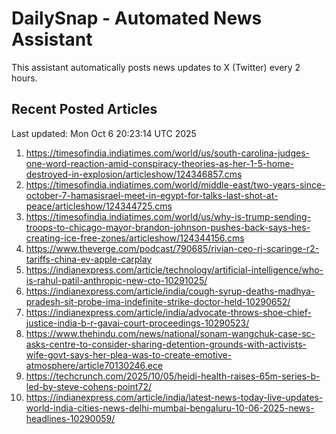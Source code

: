 # DailySnap - Automated News Assistant

This assistant automatically posts news updates to X (Twitter) every 2 hours.

## Recent Posted Articles

Last updated: Mon Oct  6 20:23:14 UTC 2025

1. https://timesofindia.indiatimes.com/world/us/south-carolina-judges-one-word-reaction-amid-conspiracy-theories-as-her-1-5-home-destroyed-in-explosion/articleshow/124346857.cms
2. https://timesofindia.indiatimes.com/world/middle-east/two-years-since-october-7-hamasisrael-meet-in-egypt-for-talks-last-shot-at-peace/articleshow/124344725.cms
3. https://timesofindia.indiatimes.com/world/us/why-is-trump-sending-troops-to-chicago-mayor-brandon-johnson-pushes-back-says-hes-creating-ice-free-zones/articleshow/124344156.cms
4. https://www.theverge.com/podcast/790685/rivian-ceo-rj-scaringe-r2-tariffs-china-ev-apple-carplay
5. https://indianexpress.com/article/technology/artificial-intelligence/who-is-rahul-patil-anthropic-new-cto-10291025/
6. https://indianexpress.com/article/india/cough-syrup-deaths-madhya-pradesh-sit-probe-ima-indefinite-strike-doctor-held-10290652/
7. https://indianexpress.com/article/india/advocate-throws-shoe-chief-justice-india-b-r-gavai-court-proceedings-10290523/
8. https://www.thehindu.com/news/national/sonam-wangchuk-case-sc-asks-centre-to-consider-sharing-detention-grounds-with-activists-wife-govt-says-her-plea-was-to-create-emotive-atmosphere/article70130246.ece
9. https://techcrunch.com/2025/10/05/heidi-health-raises-65m-series-b-led-by-steve-cohens-point72/
10. https://indianexpress.com/article/india/latest-news-today-live-updates-world-india-cities-news-delhi-mumbai-bengaluru-10-06-2025-news-headlines-10290059/

